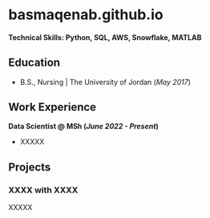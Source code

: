 # basmaqenab.github.io


#### Technical Skills: Python, SQL, AWS, Snowflake, MATLAB

## Education
- B.S., Nursing | The University of Jordan (_May 2017_)

## Work Experience
**Data Scientist @ MSh (_June 2022 - Present_)**
- XXXXX

## Projects
### XXXX with XXXX
XXXXX
